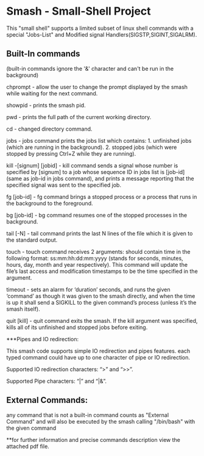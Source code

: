 # Smash - Small-Shell Project
This "small shell" supports a limited subset of linux shell commands with a special "Jobs-List" and Modified signal Handlers(SIGSTP,SIGINT,SIGALRM).

## Built-In commands 
(built-in commands ignore the '&' character and can't be run in the background)

chprompt <new-prompt> - allow the user to change the prompt displayed by the smash while waiting for the next command.

showpid - prints the smash pid.

pwd - prints the full path of the current working directory.

cd - changed directory command.

jobs - jobs command prints the jobs list which contains:
        1. unfinished jobs (which are running in the background).
        2. stopped jobs (which were stopped by pressing Ctrl+Z while they are running).
        
kill -[signum] [jobid] -  kill command sends a signal whose number is specified by [signum] to a job whose sequence ID in jobs list is [job-id] (same as job-id in jobs                           command), and prints a message reporting that the specified signal was sent to the specified job.  

fg [job-id] - fg command brings a stopped process or a process that runs in the background to the foreground.

bg [job-id] - bg command resumes one of the stopped processes in the background.

tail [-N] <file-name> - tail command prints the last N lines of the file which it is given to the standard output.

touch <file-name> <timestamp> - touch command receives 2 arguments: <timestamp> should contain time in the following format: ss:mm:hh:dd:mm:yyyy 
                                (stands for seconds, minutes, hours, day, month and year respectively).
                                This command will update the file’s last access and modification timestamps to be the time specified in the <timestamp> argument.
                                
timeout <duration> <command> - sets an alarm for ‘duration’ seconds, and runs the given ‘command’ as though it was given to the smash directly, and when the time is up                                  it shall send a SIGKILL to the given command’s process (unless it’s the smash itself).

quit [kill] - quit command exits the smash. If the kill argument was specified, kills all of its unfinished and stopped jobs before exiting.

***Pipes and IO redirection:

This smash code supports simple IO redirection and pipes features. each typed command could have up to one character of pipe or IO redirection. 

Supported IO redirection characters: “>” and “>>”.

Supported Pipe characters: “|” and “|&”.

## External Commands:
any command that is not a built-in command counts as "External Command" and will also be executed by the smash calling "/bin/bash" with the given command 

**for further information and precise commands description view the attached pdf file.
